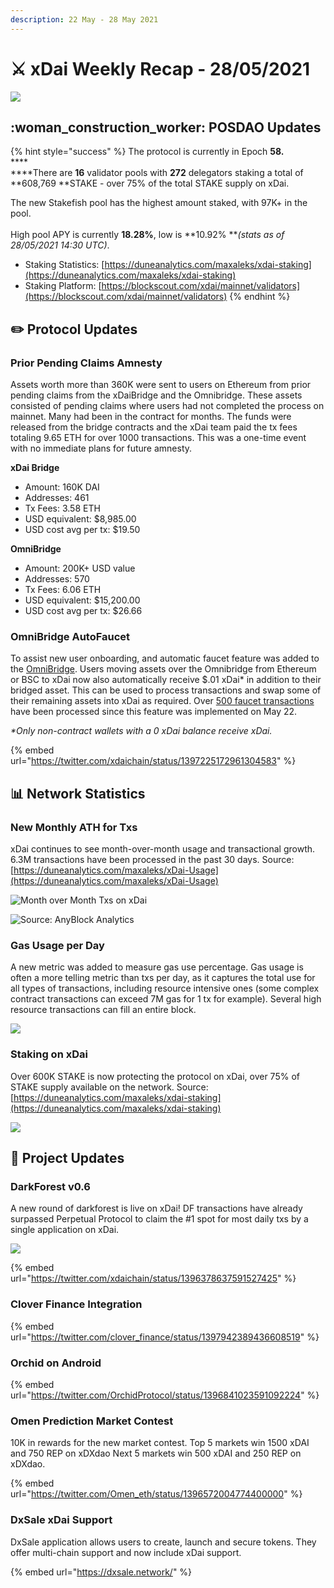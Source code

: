 ```yaml
---
description: 22 May - 28 May 2021
---
```


# ⚔️ xDai Weekly Recap - 28/05/2021

![](<../../../../.gitbook/assets/weekly-update-5-28 (1).png>)

## :woman\_construction\_worker: POSDAO Updates

{% hint style="success" %}
The protocol is currently in Epoch **58.**\
****\
****There are **16** validator pools with **272** delegators staking a total of **608,769 **STAKE - over 75% of the total STAKE supply on xDai.

The new Stakefish pool has the highest amount staked, with 97K+ in the pool.\
\
High pool APY is currently **18.28%**, low is **10.92% **_(stats as of 28/05/2021 14:30 UTC)_.

* Staking Statistics: [https://duneanalytics.com/maxaleks/xdai-staking](https://duneanalytics.com/maxaleks/xdai-staking)
* Staking Platform: [https://blockscout.com/xdai/mainnet/validators](https://blockscout.com/xdai/mainnet/validators)
{% endhint %}

## :pencil2: Protocol Updates

### Prior Pending Claims Amnesty

Assets worth more than 360K were sent to users on Ethereum from prior pending claims from the xDaiBridge and the Omnibridge. These assets consisted of pending claims where users had not completed the process on mainnet. Many had been in the contract for months. The funds were released from the bridge contracts and the xDai team paid the tx fees totaling 9.65 ETH for over 1000 transactions. This was a one-time event with no immediate plans for future amnesty.&#x20;

**xDai Bridge**

* Amount: 160K DAI
* Addresses: 461
* Tx Fees: 3.58 ETH
* USD equivalent: $8,985.00
* USD cost avg per tx: $19.50

**OmniBridge**

* Amount: 200K+ USD value&#x20;
* Addresses: 570
* Tx Fees: 6.06 ETH
* USD equivalent: $15,200.00
* USD cost avg per tx: $26.66

### OmniBridge AutoFaucet

To assist new user onboarding, and automatic faucet feature was added to the [OmniBridge](https://omni.xdaichain.com/bridge). Users moving assets over the Omnibridge from Ethereum or BSC to xDai now also automatically receive $.01 xDai\* in addition to their bridged asset. This can be used to process transactions and swap some of their remaining assets into xDai as required. Over [500 faucet transactions](https://blockscout.com/xdai/mainnet/address/0x562a9171c251777766285E877c80e7F4cC02d165/transactions) have been processed since this feature was implemented on May 22.

_\*Only non-contract wallets with a 0 xDai balance receive xDai._

{% embed url="https://twitter.com/xdaichain/status/1397225172961304583" %}

## 📊 Network Statistics

### New Monthly ATH for Txs

xDai continues to see month-over-month usage and transactional growth. 6.3M transactions have been processed in the past 30 days. Source: [https://duneanalytics.com/maxaleks/xDai-Usage](https://duneanalytics.com/maxaleks/xDai-Usage)

![Month over Month Txs on xDai](<../../../../.gitbook/assets/3 - txpermonth.png>)

![Source: AnyBlock Analytics](<../../../../.gitbook/assets/may2021 (1).png>)

### Gas Usage per Day

A new metric was added to measure gas use percentage. Gas usage is often a more telling metric than txs per day, as it captures the total use for all types of transactions, including resource intensive ones (some complex contract transactions can exceed 7M gas for 1 tx for example). Several high resource transactions can fill an entire block.

![](../../../../.gitbook/assets/gas-usage.png)

### Staking on xDai

Over 600K STAKE is now protecting the protocol on xDai, over 75% of STAKE supply available on the network. Source: [https://duneanalytics.com/maxaleks/xdai-staking](https://duneanalytics.com/maxaleks/xdai-staking)

![](<../../../../.gitbook/assets/total staked -1.png>)

## :butterfly: Project Updates

### DarkForest v0.6&#x20;

A new round of darkforest is live on xDai! DF transactions have already surpassed Perpetual Protocol to claim the #1 spot for most daily txs by a single application on xDai.

![](../../../../.gitbook/assets/df-may.png)

{% embed url="https://twitter.com/xdaichain/status/1396378637591527425" %}

### Clover Finance Integration

{% embed url="https://twitter.com/clover_finance/status/1397942389436608519" %}

### Orchid on Android

{% embed url="https://twitter.com/OrchidProtocol/status/1396841023591092224" %}

### Omen Prediction Market Contest

10K in rewards for the new market contest. Top 5 markets win 1500 xDAI and 750 REP on xDXdao Next 5 markets win 500 xDAI and 250 REP on xDXdao.

{% embed url="https://twitter.com/Omen_eth/status/1396572004774400000" %}

### DxSale xDai Support

DxSale application allows users to create, launch and secure tokens. They offer multi-chain support and now include xDai support.

{% embed url="https://dxsale.network/" %}





